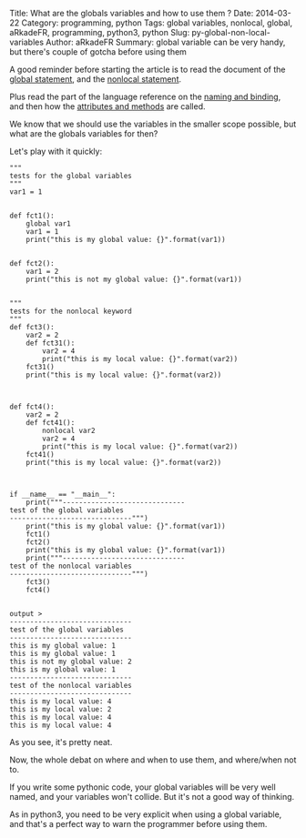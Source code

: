 Title: What are the globals variables and how to use them ?
Date: 2014-03-22
Category: programming, python
Tags: global variables, nonlocal, global, aRkadeFR, programming, python3, python
Slug: py-global-non-local-variables
Author: aRkadeFR
Summary: global variable can be very handy, but there's couple of gotcha before using them


A good reminder before starting the article is to read the document of the
[global statement](http://docs.python.org/3/reference/simple_stmts.html#the-global-statement),
and the [nonlocal statement](http://docs.python.org/3/reference/simple_stmts.html#the-nonlocal-statement).

Plus read the part of the language reference on the [naming and
binding](http://docs.python.org/3/reference/executionmodel.html#naming-and-binding),
and then how the [attributes and
methods](http://www.cafepy.com/article/python_attributes_and_methods/python_attributes_and_methods.html)
are called.

We know that we should use the variables in the smaller scope possible, but what
are the globals variables for then? 

Let's play with it quickly:

	"""
	tests for the global variables
	"""
	var1 = 1


	def fct1():
		global var1
		var1 = 1
		print("this is my global value: {}".format(var1))


	def fct2():
		var1 = 2
		print("this is not my global value: {}".format(var1))


	"""
	tests for the nonlocal keyword
	"""
	def fct3():
		var2 = 2
		def fct31():
			var2 = 4
			print("this is my local value: {}".format(var2))
		fct31()
		print("this is my local value: {}".format(var2))
			
		

	def fct4():
		var2 = 2
		def fct41():
			nonlocal var2
			var2 = 4
			print("this is my local value: {}".format(var2))
		fct41()
		print("this is my local value: {}".format(var2))
		


	if __name__ == "__main__":
		print("""------------------------------
	test of the global variables
	------------------------------""")
		print("this is my global value: {}".format(var1))
		fct1()
		fct2()
		print("this is my global value: {}".format(var1))
		print("""------------------------------
	test of the nonlocal variables
	------------------------------""")
		fct3()
		fct4()


	output >
	------------------------------
	test of the global variables
	------------------------------
	this is my global value: 1
	this is my global value: 1
	this is not my global value: 2
	this is my global value: 1
	------------------------------
	test of the nonlocal variables
	------------------------------
	this is my local value: 4
	this is my local value: 2
	this is my local value: 4
	this is my local value: 4
	

As you see, it's pretty neat.

Now, the whole debat on where and when to use them, and where/when not to.

If you write some pythonic code, your global variables will be very well named,
and your variables won't collide. But it's not a good way of thinking.

As in python3, you need to be very explicit when using a global variable, and
that's a perfect way to warn the programmer before using them.

